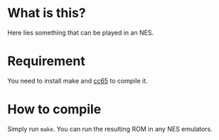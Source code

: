 # What is this?

Here lies something that can be played in an NES.

# Requirement

You need to install make and [cc65](https://cc65.github.io/) to compile it.

# How to compile

Simply run `make`. You can run the resulting ROM in any NES emulators.
